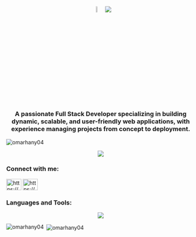 <h1 align="center">
    <img src = "https://i.pinimg.com/originals/3f/7e/4e/3f7e4eff7c96e9fe4b8b4b1ff3f7bdb5.gif" width = 6.5%>
    <img src="https://readme-typing-svg.herokuapp.com/?font=Righteous&size=35&color=1ACBC3&center=true&vCenter=true&width=500&height=70&duration=4000&lines=Welcome!👋;I'm+Omar+Hany!;Software+Engineer!;" />
</h1>
<h3 align="center"> 
A passionate Full Stack Developer specializing in building dynamic, scalable, and user-friendly web applications, with experience managing projects from concept to deployment.
</h3>

<p align="left"> <img src="https://komarev.com/ghpvc/?username=omarhany04&label=Profile%20views&color=0e75b6&style=flat" alt="omarhany04" /> </p>

<p align="center">
<picture>
  <source
    srcset="https://github-profile-trophy-alpha.vercel.app/?username=omarhany04&theme=radical&no-frame=true&no-bg=true&column=-1"
    media="(prefers-color-scheme: dark)"
  />
  <img
    src="https://github-profile-trophy-alpha.vercel.app/?username=omarhany04&no-frame=true&column=-1"
    media="(prefers-color-scheme: light), (prefers-color-scheme: no-preference)"
  />
</picture>
</p>

<h3 align="left">Connect with me:</h3>
<p align="left">
<a href="https://www.linkedin.com/in/omarhany04/" target="blank"><img align="center" src="https://raw.githubusercontent.com/rahuldkjain/github-profile-readme-generator/master/src/images/icons/Social/linked-in-alt.svg" alt="https://www.linkedin.com/in/omarhany04/" height="30" width="40" /></a>
<a href="mailto:omarhanyy24@gmail.com" target="blank"><img align="center" src="https://cdn.iconscout.com/icon/free/png-512/free-gmail-logo-icon-download-in-svg-png-gif-file-formats--mail-email-logos-icons-2416660.png?f=webp&w=512" alt="https://www.gmail.com/" height="30" width="40" /></a>
</p>

<h3 align="left">Languages and Tools:</h3>
<div align="center">
    <img src="https://skillicons.dev/icons?i=react,c,cs,java,python,js,cpp,python,docker,aws,tailwind,bootstrap,figma,matlab,express,arduino,materialui,mongodb,mysql,nodejs,postman,processing,redux,vercel,wordpress,html,css,vscode,ai,git" />
</div>

<p><img align="left" src="https://github-readme-stats.vercel.app/api/top-langs?username=omarhany04&show_icons=true&locale=en&theme=radical&layout=compact" alt="omarhany04" /></p>

<p>&nbsp;<img align="center" src="https://github-readme-stats.vercel.app/api?username=omarhany04&show_icons=true&theme=radical&locale=en" alt="omarhany04" /></p>
